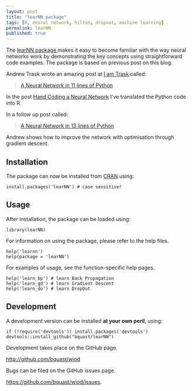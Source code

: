 ```yaml
---
layout: post
title: "learNN package"
tags: [R, neural network, hilton, dropout, machine learning]
permalink: learNN
published: true
---
```


The [learNN package ](http://cran.r-project.org/package=learNN) makes it easy to become familiar with the way neural networks work by demonstrating the key concepts using straightforward code examples.
The package is based on previous post on this blog.

Andrew Trask wrote an amazing post at [I am Trask](http://iamtrask.github.io/) called:

> [A Neural Network in 11 lines of Python](http://iamtrask.github.io/2015/07/12/basic-python-network/)

In the post [Hand Coding a Neural Network](/handcoding-neural-network) I've translated the Python code into R.

In a follow up post called:

> [A Neural Network in 13 lines of Python](http://iamtrask.github.io/2015/07/27/python-network-part2/)

Andrew shows how to improve the network with optimisation through gradient descent.


Installation
--------------
The package can now be installed from [CRAN](http://cran.r-project.org/) using:

```{r, eval=FALSE}
install.packages('learNN') # case sensitive!
```

Usage
---------
After installation, the package can be loaded using:

```{r}
library(learNN)
```

For information on using the package, please refer to the help files.

```{r}
help('learnn')
help(package = 'learNN')
```
    
For examples of usage, see the function-specific help pages.

```{r}
help('learn_bp') # learn Back Propagation
help('learn_gd') # learn Gradient Descent
help('learn_do') # learn DropOut
```


Development
-------------
A development version can be installed **at your own peril**, using:

```{r, eval=FALSE}
if (!require('devtools')) install.packages('devtools')
devtools::install_github("bquast/learNN")
```

Development takes place on the GitHub page.

http://github.com/bquast/wiod

Bugs can be filed on the GitHub issues page.

https://github.com/bquast/wiod/issues.
